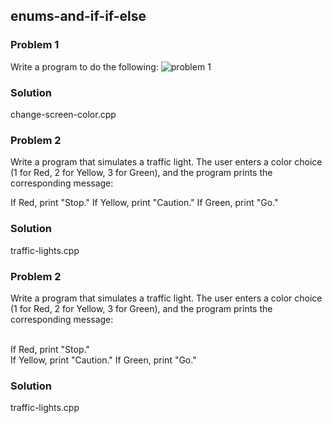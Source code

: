 ## enums-and-if-if-else

<h3>Problem 1</h3>
<p>
Write a program to do the following:
<img src = "problem1.PNG" alt="problem 1">
</p>
<h3>Solution</h3>
<p>change-screen-color.cpp</p>

<h3>Problem 2</h3>
<p>
Write a program that simulates a traffic light. The user enters a color choice (1 for Red, 2 for Yellow, 3 for Green), and the program prints the corresponding message:

If Red, print "Stop."
If Yellow, print "Caution."
If Green, print "Go."

</p>
<h3>Solution</h3>
<p>traffic-lights.cpp</p>

<h3>Problem 2</h3>
<p>
Write a program that simulates a traffic light. The user enters a color choice (1 for Red, 2 for Yellow, 3 for Green), and the program prints the corresponding message:

<br>If Red, print "Stop."
<br>If Yellow, print "Caution."
If Green, print "Go."

</p>
<h3>Solution</h3>
<p>traffic-lights.cpp</p>
